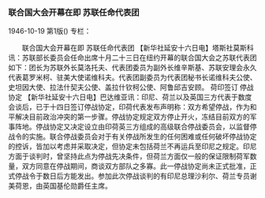 ### 联合国大会开幕在即  苏联任命代表团

1946-10-19
第1版()
专栏：

　　联合国大会开幕在即
    苏联任命代表团
    【新华社延安十六日电】塔斯社莫斯科讯：苏联部长委员会任命出席十月二十三日在纽约开幕的联合国大会之苏联代表团如下：团长为苏联外长莫洛托夫、代表团委员为副外长维辛斯基、苏联安理会永久代表葛罗米柯、驻美大使诺维科夫。代表团副委员为代表团秘书长诺维科夫公使、史坦因大使、拉法什契夫公使、盖拉什钦柯公使、阿鲁邱吉安顾。
        荷印签订  停战协定
    【新华社延安十六日电】巴达维亚讯：印尼、荷兰以及英国三方代表于数度会谈后，已于十四日签订停战协定，印荷代表发布声明称：双方希望停战，作为和平解决目前政治冲突的第一步骤。停战协定规定双方停止开火，冻结目前双方的军事阵地。停战协定又决定设立由印荷英三方组成的高级联合停战委员会，以监督停战令的实施。联合停战委员会对于有关停战所发生的任何困难或任何破坏停战协定的控诉，皆加以考虑并采取决定，但协定未包括荷兰不再运兵至印尼之规定。印尼方面于谈判时，曾坚持此点为停战先决条件，但荷兰方面仅一般的保证限制荷军数量，双方同意在停战期间，商谈双方部队之多寡。此一停战协定尚未正式批准，正式停战令于数日后方能发出。参加此次停战谈判的有印尼总理沙利尔、荷兰专员谢美荷恩，由英国基伦勋爵任主席。
